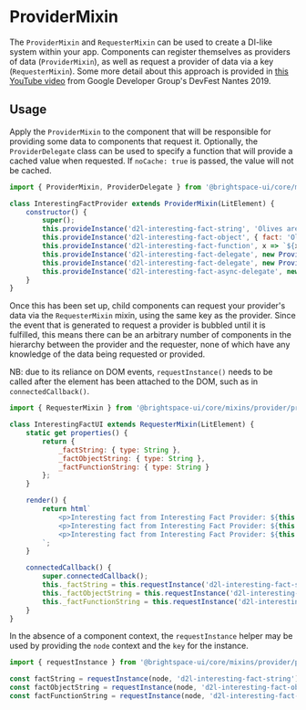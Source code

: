 # ProviderMixin

The `ProviderMixin` and `RequesterMixin` can be used to create a DI-like system within your app. Components can register themselves as providers of data (`ProviderMixin`), as well as request a provider of data via a key (`RequesterMixin`). Some more detail about this approach is provided in [this YouTube video](https://youtu.be/x9YDQUJx2uw?t=2104) from Google Developer Group's DevFest Nantes 2019.

## Usage

Apply the `ProviderMixin` to the component that will be responsible for providing some data to components that request it. Optionally, the `ProviderDelegate` class can be used to specify a function that will provide a cached value when requested. If `noCache: true` is passed, the value will not be cached.

```js
import { ProviderMixin, ProviderDelegate } from '@brightspace-ui/core/mixins/provider/provider-mixin.js';

class InterestingFactProvider extends ProviderMixin(LitElement) {
	constructor() {
		super();
		this.provideInstance('d2l-interesting-fact-string', 'Olives are not the same as fish');
		this.provideInstance('d2l-interesting-fact-object', { fact: 'Olives are not the same as fish' });
		this.provideInstance('d2l-interesting-fact-function', x => `${x} are not the same as fish`);
		this.provideInstance('d2l-interesting-fact-delegate', new ProviderDelegate(() => 'Olives are not the same as fish'));
		this.provideInstance('d2l-interesting-fact-delegate', new ProviderDelegate(() => 'Olives are not the same as fish', noCache));
		this.provideInstance('d2l-interesting-fact-async-delegate', new ProviderDelegate(() => new Promise(...)));
	}
}
```

Once this has been set up, child components can request your provider's data via the `RequesterMixin` mixin, using the same key as the provider. Since the event that is generated to request a provider is bubbled until it is fulfilled, this means there can be an arbitrary number of components in the hierarchy between the provider and the requester, none of which have any knowledge of the data being requested or provided.

NB: due to its reliance on DOM events, `requestInstance()` needs to be called after the element has been attached to the DOM, such as in `connectedCallback()`.

```js
import { RequesterMixin } from '@brightspace-ui/core/mixins/provider/provider-mixin.js'

class InterestingFactUI extends RequesterMixin(LitElement) {
	static get properties() {
		return {
			_factString: { type: String },
			_factObjectString: { type: String },
			_factFunctionString: { type: String }
		};
	}

	render() {
		return html`
			<p>Interesting fact from Interesting Fact Provider: ${this._factString}</p>
			<p>Interesting fact from Interesting Fact Provider: ${this._factObjectString}</p>
			<p>Interesting fact from Interesting Fact Provider: ${this._factFunctionString}</p>
		`;
	}

	connectedCallback() {
		super.connectedCallback();
		this._factString = this.requestInstance('d2l-interesting-fact-string');
		this._factObjectString = this.requestInstance('d2l-interesting-fact-object').fact;
		this._factFunctionString = this.requestInstance('d2l-interesting-fact-function')('Olives');
	}
}
```

In the absence of a component context, the `requestInstance` helper may be used by providing the `node` context and the `key` for the instance.

```js
import { requestInstance } from '@brightspace-ui/core/mixins/provider/provider-mixin.js'

const factString = requestInstance(node, 'd2l-interesting-fact-string');
const factObjectString = requestInstance(node, 'd2l-interesting-fact-object').fact;
const factFunctionString = requestInstance(node, 'd2l-interesting-fact-function')('Olives');
```
